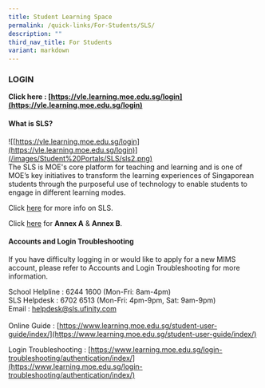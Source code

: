 ```yaml
---
title: Student Learning Space
permalink: /quick-links/For-Students/SLS/
description: ""
third_nav_title: For Students
variant: markdown
---
```

### LOGIN
**Click here : [https://vle.learning.moe.edu.sg/login](https://vle.learning.moe.edu.sg/login)**

#### What is SLS?
![[https://vle.learning.moe.edu.sg/login](https://vle.learning.moe.edu.sg/login)](/images/Student%20Portals/SLS/sls2.png)
<br>
The SLS is MOE's core platform for teaching and learning and is one of MOE’s key initiatives to transform the learning experiences of Singaporean students through the purposeful use of technology to enable students to engage in different learning modes.

Click [here](https://www.learning.moe.edu.sg/) for more info on SLS.

Click [here](/files/PDF/SLS_ANNEX_A___B.pdf) for  **Annex A** &amp; **Annex B**.


#### Accounts and Login Troubleshooting

If you have difficulty logging in or would like to apply for a new MIMS account, please refer to Accounts and Login Troubleshooting for more information.

School Helpline : 6244 1600 (Mon-Fri: 8am-4pm)<br>
SLS Helpdesk : 6702 6513 (Mon-Fri: 4pm-9pm, Sat: 9am-9pm)<br>
Email : helpdesk@sls.ufinity.com<br><br>
Online Guide : [https://www.learning.moe.edu.sg/student-user-guide/index/](https://www.learning.moe.edu.sg/student-user-guide/index/)

Login Troubleshooting : [https://www.learning.moe.edu.sg/login-troubleshooting/authentication/index/](https://www.learning.moe.edu.sg/login-troubleshooting/authentication/index/)